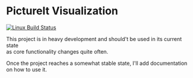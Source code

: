 PictureIt Visualization
=======================
[![Linux Build Status](https://travis-ci.org/linuxwhatelse/PictureIt.svg?branch=master)](https://travis-ci.org/linuxwhatelse/PictureIt)

This project is in heavy development and should't be used in its current state  
as core functionality changes quite often.  
  
Once the project reaches a somewhat stable state, I'll add documentation  
on how to use it.
